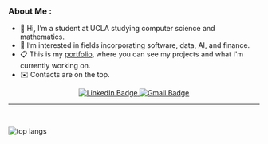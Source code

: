 ### About Me :

- 👋 Hi, I’m a student at UCLA studying computer science and mathematics.
- 👀 I’m interested in fields incorporating software, data, AI, and finance.
- 📋 This is my [portfolio](https://google.com/), where you can see my projects and what I'm currently working on.
- ✉️ Contacts are on the top.

<!---
jeffreyl1234/jeffreyl1234 is a ✨ special ✨ repository because its `README.md` (this file) appears on your GitHub profile.
You can click the Preview link to take a look at your changes.
--->

<div id="badges" align=center>
  <a href="https://www.linkedin.com/in/jeffrey-liu-703446198/">
    <img src="https://img.shields.io/badge/LinkedIn-blue?style=for-the-badge&logo=linkedin&logoColor=white" alt="LinkedIn Badge"/>
  </a>
  <a href="mailto:jeffreyliu1@g.ucla.edu">
    <img src="https://img.shields.io/badge/Gmail-red?logo=gmail&logoColor=white&style=for-the-badge" alt="Gmail Badge"/>
  </a>
</div>

---


<p>&nbsp;</p>

<div id="top langs">
    <img src="https://github-readme-stats.vercel.app/api/top-langs/?username=jeffreyl1234&layout=compact&theme=tokyonight&card_width=500" alt="top langs"/>
  
</div>

<!--
---

### ✍️ Blog Posts : -->
<!-- BLOG-POST-LIST:START -->

<!-- BLOG-POST-LIST:END -->

<!--
**AuroraArc/auroraarc** is a ✨ _special_ ✨ repository because its `README.md` (this file) appears on your GitHub profile.

Here are some ideas to get you started:

- 🔭 I’m currently working on ...
- 🌱 I’m currently learning ...
- 👯 I’m looking to collaborate on ...
- 🤔 I’m looking for help with ...
- 💬 Ask me about ...
- 📫 How to reach me: ...
- 😄 Pronouns: ...
- ⚡ Fun fact: ...
-->
